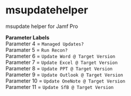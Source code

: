 # msupdatehelper
msupdate helper for Jamf Pro

<b>Parameter Labels</b><br>
Parameter 4 = `Managed Updates?`<br/>
Paramater 5 = `Run Recon?`<br/>
Parameter 6 = `Update Word @ Target Version`<br/>
Parameter 7 = `Update Excel @ Target Version`<br/>
Parameter 8 = `Update PPT @ Target Version`<br/>
Parameter 9 = `Update Outlook @ Target Version`<br/>
Parameter 10 = `Update OneNote @ Target Version`<br/>
Parameter 11 = `Update SfB @ Target Version`<br/>
